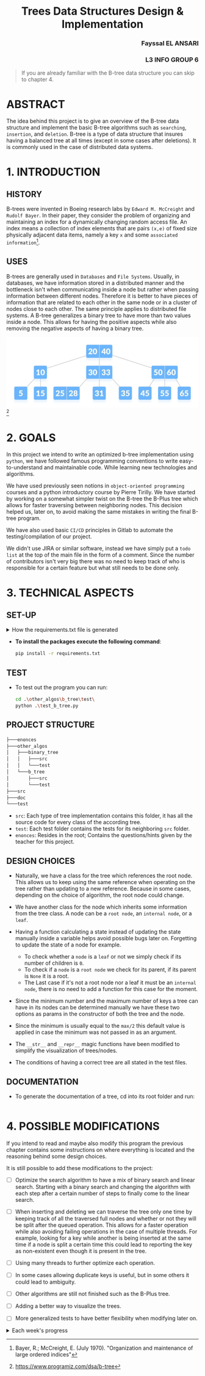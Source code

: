 <h1 align="center"> Trees Data Structures Design & Implementation</h1>
<h3 align="right">Fayssal EL ANSARI </h3>
<h3 align="right">L3 INFO GROUP 6 </h3>

> If you are already familiar with the B-tree data structure you can skip to chapter 4.

# ABSTRACT
The idea behind this project is to give an overview of the B-tree data structure and implement the basic B-tree algorithms such as `searching`, `insertion`, and `deletion`.
B-tree is a type of data structure that insures having a balanced tree at all times (except in some cases after deletions). It is commonly used in the case of distributed data systems. 


# 1. INTRODUCTION
## HISTORY
B-trees were invented in Boeing research labs by `Edward M. McCreight` and `Rudolf Bayer`. In their paper, they consider the problem of organizing and maintaining an index for a dynamically changing random access file. An index means a collection of index elements that are pairs `(x,e)` of fixed size physically adjacent data items, namely a key `x` and some `associated information`[^1].

## USES
B-trees are generally used in `Databases` and `File Systems`. Usually, in databases, we have information stored in a distributed manner and the bottleneck isn't when communicating inside a node but rather when passing information between different nodes. Therefore it is better to have pieces of information that are related to each other in the same node or in a cluster of nodes close to each other. The same principle applies to distributed file systems. A B-tree generalizes a binary tree to have more than two values inside a node. This allows for having the positive aspects while also removing the negative aspects of having a binary tree.

![A B-Tree picture][b-tree_pic][^2]



# 2. GOALS
In this project we intend to write an optimized b-tree implementation using `python`, we have followed famous programming conventions to write easy-to-understand and maintainable code. While learning new technologies and algorithms. 

We have used previously seen notions in `object-oriented programming` courses and a python introductory course by Pierre Tirilly. We have started by working on a somewhat simpler twist on the B-tree the B-Plus tree which allows for faster traversing between neighboring nodes. This decision helped us, later on, to avoid making the same mistakes in writing the final B-tree program. 

We have also used basic `CI/CD` principles in Gitlab to automate the testing/compilation of our project.

We didn't use JIRA or similar software, instead we have simply put a `todo list` at the top of the main file in the form of a comment. Since the number of contributors isn't very big there was no need to keep track of who is responsible for a certain feature but what still needs to be done only.

# 3. TECHNICAL ASPECTS
## SET-UP

<Details>
    <Summary>How the requirements.txt file is generated</Summary>

* A virtual environment in the name of `virual_env` has been created to filter out the necessary packages for this project only.
    ```bash
    pip install virtualenv
    python -m virtualenv virtual_env
    ```
* To Activate the virtual environment:
    ```bash
    .\virtual_env\Scripts\activate  
    ```
* After installing all the necessary packages. To save them in a file:
    ```bash
    pip freeze > requirements.txt
    ```

</Details>  

* __To install the packages execute the following command__:
    ```bash
    pip install -r requirements.txt
    ```

## TEST
* To test out the program you can run:
    ```bash
    cd .\other_algos\b_tree\test\
    python .\test_b_tree.py
    ```

## PROJECT STRUCTURE
```bash
├───enonces
├───other_algos
│   ├───binary_tree
│   │   ├───src
│   │   └───test
│   └───b_tree
│       ├───src
│       └───test
├───src
├───doc
└───test
```  
* `src`: Each type of tree implementation contains this folder, it has all the source code for every class of the according tree.
* `test`: Each test folder contains the tests for its neighboring `src` folder.
* `enonces`: Resides in the root; Contains the questions/hints given by the teacher for this project. 

## DESIGN CHOICES
* Naturally, we have a class for the tree which references the root node. This allows us to keep using the same reference when operating on the tree rather than updating to a new reference. Because in some cases, depending on the choice of algorithm, the root node could change.

* We have another class for the node which inherits some information from the tree class. A node can be a `root node`, an `internal node`, or a `leaf`. 
  
* Having a function calculating a state instead of updating the state manually inside a variable helps avoid possible bugs later on. Forgetting to update the state of a node for example.
  * To check whether a `node` is a `leaf` or not we simply check if its number of children is `0`. 
  * To check if a `node` is a `root node` we check for its parent, if its parent is `None` it is a root.
  * The Last case if it's not a root node nor a leaf it must be an `internal node`, there is no need to add a function for this case for the moment.

* Since the minimum number and the maximum number of keys a tree can have in its nodes can be determined manually we have these two options as params in the constructor of both the tree and the node. 

* Since the minimum is usually equal to the `max/2` this default value is applied in case the minimum was not passed in as an argument.

* The `__str__` and `__repr__` magic functions have been modified to simplify the visualization of trees/nodes.

* The conditions of having a correct tree are all stated in the test files.

## DOCUMENTATION
* To generate the documentation of a tree, cd into its root folder and run:
  ```bash

  ```

# 4. POSSIBLE MODIFICATIONS
If you intend to read and maybe also modify this program the previous chapter contains some instructions on where everything is located and the reasoning behind some design choices.

It is still possible to add these modifications to the project:
* [ ] Optimize the search algorithm to have a mix of binary search and linear search. Starting with a binary search and changing the algorithm with each step after a certain number of steps to finally come to the linear search.
  
* [ ] When inserting and deleting we can traverse the tree only one time by keeping track of all the traversed full nodes and whether or not they will be split after the queued operation. This allows for a faster operation while also avoiding failing operations in the case of multiple threads. For example, looking for a key while another is being inserted at the same time if a node is split a certain time this could lead to reporting the key as non-existent even though it is present in the tree.

* [ ] Using many threads to further optimize each operation.

* [ ] In some cases allowing duplicate keys is useful, but in some others it could lead to ambiguity.

* [ ] Other algorithms are still not finished such as the B-Plus tree.

* [ ] Adding a better way to visualize the trees.

* [ ] More generalized tests to have better flexibility when modifying later on.

<details>
  <summary>Each week's progress</summary>

#### 11/01/2022
* Introduction au projet
* Comprehension des Arbres-B 
* Premier diagramme UML des classes necessaires pour la realisation du projet
* ...


#### 18/01/2022
* Recherche BPlusTree et BTree
* pseudo code algorithm insertion
* pseudo code algorithm recherche
* PseudoCode algorithm suppression
* ...


#### 25/01/2022
* Creation de la class `BPNode.py`
* Creation du premier test d'insertion `test1()`
* Correction des algorithm d'insertion
* Passage a un `ArbreB+` au lieu d'un `BArbre`
* ...


#### 01/02/2022
* fixed splitting elements
* refactor constructor
* fixed update_keys()
* ...


#### 22/02/2022
* fixed and optimized delete function (updating keys for parent nodes)
* fixed and optimized find function
* manual testing for delete and search
* ...
</details>


[^1]: Bayer, R.; McCreight, E. (July 1970). "Organization and maintenance of large ordered indices"

[^2]: https://www.programiz.com/dsa/b-tree


[b-tree_pic]:pics/b-tree_pic.jpg